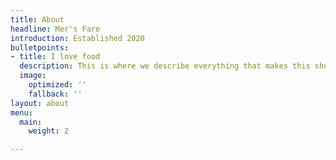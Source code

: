 ```yaml
---
title: About
headline: Mer's Fare
introduction: Established 2020
bulletpoints:
- title: I love food
  description: This is where we describe everything that makes this shop special.
  image:
    optimized: ''
    fallback: ''
layout: about
menu:
  main:
    weight: 2

---
```

